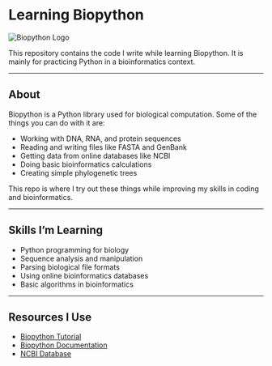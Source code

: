 # Learning Biopython

![Biopython Logo](https://upload.wikimedia.org/wikipedia/commons/6/6d/Biopython_logo.png)

This repository contains the code I write while learning Biopython. It is mainly for practicing Python in a bioinformatics context.

---

## About

Biopython is a Python library used for biological computation. Some of the things you can do with it are:

- Working with DNA, RNA, and protein sequences  
- Reading and writing files like FASTA and GenBank  
- Getting data from online databases like NCBI  
- Doing basic bioinformatics calculations  
- Creating simple phylogenetic trees  

This repo is where I try out these things while improving my skills in coding and bioinformatics.

---

## Skills I’m Learning

- Python programming for biology  
- Sequence analysis and manipulation  
- Parsing biological file formats  
- Using online bioinformatics databases  
- Basic algorithms in bioinformatics  

---

## Resources I Use

- [Biopython Tutorial](https://biopython.org/DIST/docs/tutorial/Tutorial.html)  
- [Biopython Documentation](https://biopython.org/wiki/Documentation)  
- [NCBI Database](https://www.ncbi.nlm.nih.gov/)  
